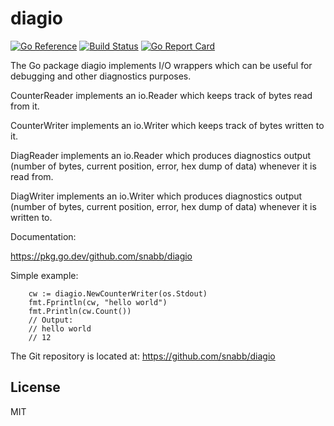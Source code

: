 diagio
======

[![Go Reference](https://pkg.go.dev/badge/github.com/snabb/diagio.svg)](https://pkg.go.dev/github.com/snabb/diagio)
[![Build Status](https://github.com/snabb/diagio/actions/workflows/go.yml/badge.svg)](https://github.com/snabb/diagio/actions/workflows/go.yml)
[![Go Report Card](https://goreportcard.com/badge/github.com/snabb/diagio)](https://goreportcard.com/report/github.com/snabb/diagio)

The Go package diagio implements I/O wrappers which can be useful for
debugging and other diagnostics purposes.

CounterReader implements an io.Reader which keeps track of bytes read
from it.

CounterWriter implements an io.Writer which keeps track of bytes written
to it.

DiagReader implements an io.Reader which produces diagnostics output
(number of bytes, current position, error, hex dump of data) whenever
it is read from.

DiagWriter implements an io.Writer which produces diagnostics output
(number of bytes, current position, error, hex dump of data) whenever
it is written to.

Documentation:

https://pkg.go.dev/github.com/snabb/diagio

Simple example:
```
	cw := diagio.NewCounterWriter(os.Stdout)
	fmt.Fprintln(cw, "hello world")
	fmt.Println(cw.Count())
	// Output:
	// hello world
	// 12
```

The Git repository is located at: https://github.com/snabb/diagio


License
-------

MIT

